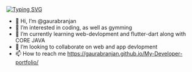 <a href="https://git.io/typing-svg"><img src="https://readme-typing-svg.demolab.com?font=Fira+Code&pause=1000&width=435&lines=Welcome+To+My+Profile!" alt="Typing SVG" /></a>

- 👋 Hi, I’m @gaurabranjan
- 👀 I’m interested in coding, as well as gymming
- 🌱 I’m currently learning web-devlopment and flutter-dart along with CORE JAVA
- 💞️ I’m looking to collaborate on web and app devlopment
- 📫 How to reach me https://gaurabranjan.github.io/My-Developer-portfolio/

<!---
gaurabranjan/gaurabranjan is a ✨ special ✨ repository because its `README.md` (this file) appears on your GitHub profile.
You can click the Preview link to take a look at your changes.
--->
